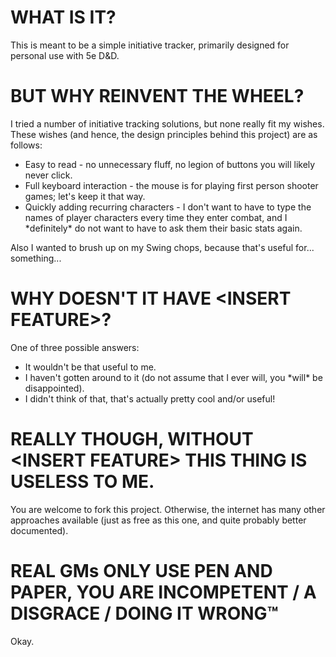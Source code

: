<h1>WHAT IS IT?</h1>
<p>This is meant to be a simple initiative tracker, primarily designed for personal use with 5e D&amp;D.</p>
<h1>BUT WHY REINVENT THE WHEEL?</h1>
<p>I tried a number of initiative tracking solutions, but none really fit my wishes. These wishes (and hence, the design principles behind this project) are as follows:</p>
<ul>
	<li>Easy to read - no unnecessary fluff, no legion of buttons you will likely never click.</li>
	<li>Full keyboard interaction - the mouse is for playing first person shooter games; let's keep it that way.</li>
	<li>Quickly adding recurring characters - I don't want to have to type the names of player characters every time they enter combat, and I *definitely* do not want to have to ask them their basic stats again.</li>
</ul>
<p>Also I wanted to brush up on my Swing chops, because that's useful for... something...</p>
<h1>WHY DOESN'T IT HAVE &lt;INSERT FEATURE&gt;?</h1>
</p>One of three possible answers:<p>
<ul>
	<li>It wouldn't be that useful to me.</li>
	<li>I haven't gotten around to it (do not assume that I ever will, you *will* be disappointed).</li>
	<li>I didn't think of that, that's actually pretty cool and/or useful!</li>
</ul>
<h1>REALLY THOUGH, WITHOUT &lt;INSERT FEATURE&gt; THIS THING IS USELESS TO ME.</h1>
<p>You are welcome to fork this project. Otherwise, the internet has many other approaches available (just as free as this one, and quite probably better documented).</p>
<h1>REAL GMs ONLY USE PEN AND PAPER, YOU ARE INCOMPETENT / A DISGRACE / DOING IT WRONG™</h1>
<p>Okay.</p>
